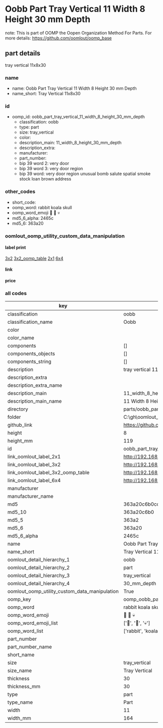 # Oobb Part Tray Vertical 11 Width 8 Height 30 mm Depth  

note: This is part of OOMP the Oopen Organization Method For Parts. For more details: https://github.com/oomlout/oomp_base

##  part details
  



tray vertical 11x8x30



### name
* name: Oobb Part Tray Vertical 11 Width 8 Height 30 mm Depth
* name_short: Tray Vertical 11x8x30 
### id
* oomp_id: oobb_part_tray_vertical_11_width_8_height_30_mm_depth
  * classification: oobb
  * type: part
  * size: tray_vertical
  * color: 
  * description_main: 11_width_8_height_30_mm_depth
  * description_extra: 
  * manufacturer: 
  * part_number: 
  * bip 39 word 2: very door
  * bip 39 word 3: very door region
  * bip 39 word: very door region unusual bomb salute spatial smoke stock loan brown address

### other_codes
* short_code: 
* oomp_word: rabbit koala skull
* oomp_word_emoji :rabbit: :koala: :skull:
* md5_6_alpha: 2465c
* md5_6: 363a20






### oomlout_oomp_utility_custom_data_manipulation
#### label print
[3x2](http://192.168.1.245:1112/?label=oomp%202465c)
[3x2_oomp_table](http://192.168.1.108:1112/?label=oomp%202465c)
[2x1](http://192.168.1.242:1112/?label=oomp%202465c)
[6x4](http://192.168.1.55:1112/?label=oomp%202465c)    

#### link

                              

#### price







### all codes 
| key | value |  
| --- | --- |  
| classification | oobb |  
| classification_name | Oobb |  
| color |  |  
| color_name |  |  
| components | [] |  
| components_objects | [] |  
| components_string | [] |  
| description | tray vertical 11x8x30 |  
| description_extra |  |  
| description_extra_name |  |  
| description_main | 11_width_8_height_30_mm_depth |  
| description_main_name | 11 Width 8 Height 30 mm Depth |  
| directory | parts/oobb_part_tray_vertical_11_width_8_height_30_mm_depth |  
| folder | C:\gh\oomlout_oobb_version_4_generated_parts\parts\oobb_part_tray_vertical_11_width_8_height_30_mm_depth |  
| github_link | https://github.com/oomlout/oomlout_oomp_part_src/tree/main/parts/oobb_part_tray_vertical_11_width_8_height_30_mm_depth |  
| height | 8 |  
| height_mm | 119 |  
| id | oobb_part_tray_vertical_11_width_8_height_30_mm_depth |  
| link_oomlout_label_2x1 | http://192.168.1.242:1112/?label=oomp%202465c |  
| link_oomlout_label_3x2 | http://192.168.1.245:1112/?label=oomp%202465c |  
| link_oomlout_label_3x2_oomp_table | http://192.168.1.108:1112/?label=oomp%202465c |  
| link_oomlout_label_6x4 | http://192.168.1.55:1112/?label=oomp%202465c |  
| manufacturer |  |  
| manufacturer_name |  |  
| md5 | 363a20c6b0ccda12fb0c9ee569105f97 |  
| md5_10 | 363a20c6b0 |  
| md5_5 | 363a2 |  
| md5_6 | 363a20 |  
| md5_6_alpha | 2465c |  
| name | Oobb Part Tray Vertical 11 Width 8 Height 30 mm Depth |  
| name_short | Tray Vertical 11x8x30  |  
| oomlout_detail_hierarchy_1 | oobb |  
| oomlout_detail_hierarchy_2 | part |  
| oomlout_detail_hierarchy_3 | tray_vertical |  
| oomlout_detail_hierarchy_4 | 30_mm_depth |  
| oomlout_oomp_utility_custom_data_manipulation | True |  
| oomp_key | oomp_oobb_part_tray_vertical_11_width_8_height_30_mm_depth |  
| oomp_word | rabbit koala skull |  
| oomp_word_emoji | :rabbit: :koala: :skull: |  
| oomp_word_emoji_list | [':rabbit:', ':koala:', ':skull:'] |  
| oomp_word_list | ['rabbit', 'koala', 'skull'] |  
| part_number |  |  
| part_number_name |  |  
| short_name |  |  
| size | tray_vertical |  
| size_name | Tray Vertical |  
| thickness | 30 |  
| thickness_mm | 30 |  
| type | part |  
| type_name | Part |  
| width | 11 |  
| width_mm | 164 |  
